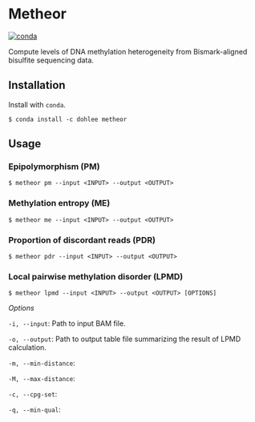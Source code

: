 # Metheor

[![conda](https://anaconda.org/dohlee/metheor/badges/installer/conda.svg)](https://anaconda.org/dohlee/metheor)

Compute levels of DNA methylation heterogeneity from Bismark-aligned bisulfite sequencing data.

## Installation
Install with `conda`.
```
$ conda install -c dohlee metheor
```

## Usage

### Epipolymorphism (PM)
```
$ metheor pm --input <INPUT> --output <OUTPUT>
```

### Methylation entropy (ME)
```
$ metheor me --input <INPUT> --output <OUTPUT>
```

### Proportion of discordant reads (PDR)

```
$ metheor pdr --input <INPUT> --output <OUTPUT>
```

### Local pairwise methylation disorder (LPMD)
```
$ metheor lpmd --input <INPUT> --output <OUTPUT> [OPTIONS]
```

*Options*

`-i, --input`: Path to input BAM file.

`-o, --output`: Path to output table file summarizing the result of LPMD calculation.

`-m, --min-distance`:

`-M, --max-distance`:

`-c, --cpg-set`:

`-q, --min-qual`:

